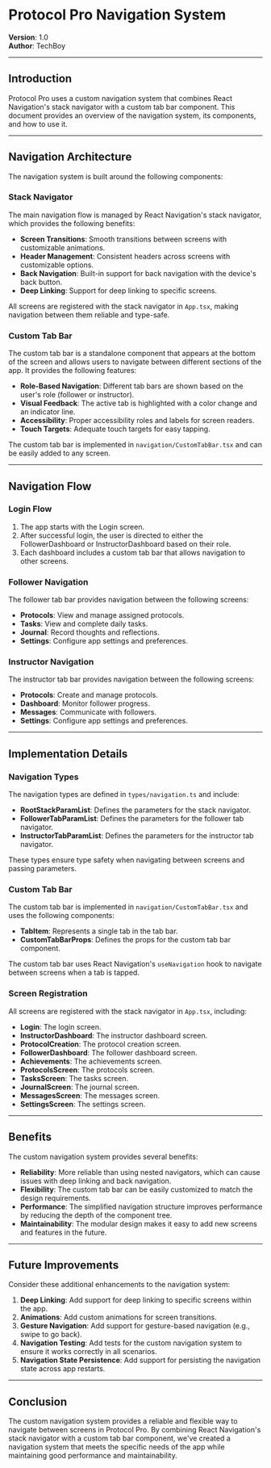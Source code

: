 # Protocol Pro Navigation System

**Version**: 1.0  
**Author**: TechBoy

---

## Introduction

Protocol Pro uses a custom navigation system that combines React Navigation's stack navigator with a custom tab bar component. This document provides an overview of the navigation system, its components, and how to use it.

---

## Navigation Architecture

The navigation system is built around the following components:

### Stack Navigator

The main navigation flow is managed by React Navigation's stack navigator, which provides the following benefits:

- **Screen Transitions**: Smooth transitions between screens with customizable animations.
- **Header Management**: Consistent headers across screens with customizable options.
- **Back Navigation**: Built-in support for back navigation with the device's back button.
- **Deep Linking**: Support for deep linking to specific screens.

All screens are registered with the stack navigator in `App.tsx`, making navigation between them reliable and type-safe.

### Custom Tab Bar

The custom tab bar is a standalone component that appears at the bottom of the screen and allows users to navigate between different sections of the app. It provides the following features:

- **Role-Based Navigation**: Different tab bars are shown based on the user's role (follower or instructor).
- **Visual Feedback**: The active tab is highlighted with a color change and an indicator line.
- **Accessibility**: Proper accessibility roles and labels for screen readers.
- **Touch Targets**: Adequate touch targets for easy tapping.

The custom tab bar is implemented in `navigation/CustomTabBar.tsx` and can be easily added to any screen.

---

## Navigation Flow

### Login Flow

1. The app starts with the Login screen.
2. After successful login, the user is directed to either the FollowerDashboard or InstructorDashboard based on their role.
3. Each dashboard includes a custom tab bar that allows navigation to other screens.

### Follower Navigation

The follower tab bar provides navigation between the following screens:

- **Protocols**: View and manage assigned protocols.
- **Tasks**: View and complete daily tasks.
- **Journal**: Record thoughts and reflections.
- **Settings**: Configure app settings and preferences.

### Instructor Navigation

The instructor tab bar provides navigation between the following screens:

- **Protocols**: Create and manage protocols.
- **Dashboard**: Monitor follower progress.
- **Messages**: Communicate with followers.
- **Settings**: Configure app settings and preferences.

---

## Implementation Details

### Navigation Types

The navigation types are defined in `types/navigation.ts` and include:

- **RootStackParamList**: Defines the parameters for the stack navigator.
- **FollowerTabParamList**: Defines the parameters for the follower tab navigator.
- **InstructorTabParamList**: Defines the parameters for the instructor tab navigator.

These types ensure type safety when navigating between screens and passing parameters.

### Custom Tab Bar

The custom tab bar is implemented in `navigation/CustomTabBar.tsx` and uses the following components:

- **TabItem**: Represents a single tab in the tab bar.
- **CustomTabBarProps**: Defines the props for the custom tab bar component.

The custom tab bar uses React Navigation's `useNavigation` hook to navigate between screens when a tab is tapped.

### Screen Registration

All screens are registered with the stack navigator in `App.tsx`, including:

- **Login**: The login screen.
- **InstructorDashboard**: The instructor dashboard screen.
- **ProtocolCreation**: The protocol creation screen.
- **FollowerDashboard**: The follower dashboard screen.
- **Achievements**: The achievements screen.
- **ProtocolsScreen**: The protocols screen.
- **TasksScreen**: The tasks screen.
- **JournalScreen**: The journal screen.
- **MessagesScreen**: The messages screen.
- **SettingsScreen**: The settings screen.

---

## Benefits

The custom navigation system provides several benefits:

- **Reliability**: More reliable than using nested navigators, which can cause issues with deep linking and back navigation.
- **Flexibility**: The custom tab bar can be easily customized to match the design requirements.
- **Performance**: The simplified navigation structure improves performance by reducing the depth of the component tree.
- **Maintainability**: The modular design makes it easy to add new screens and features in the future.

---

## Future Improvements

Consider these additional enhancements to the navigation system:

1. **Deep Linking**: Add support for deep linking to specific screens within the app.
2. **Animations**: Add custom animations for screen transitions.
3. **Gesture Navigation**: Add support for gesture-based navigation (e.g., swipe to go back).
4. **Navigation Testing**: Add tests for the custom navigation system to ensure it works correctly in all scenarios.
5. **Navigation State Persistence**: Add support for persisting the navigation state across app restarts.

---

## Conclusion

The custom navigation system provides a reliable and flexible way to navigate between screens in Protocol Pro. By combining React Navigation's stack navigator with a custom tab bar component, we've created a navigation system that meets the specific needs of the app while maintaining good performance and maintainability. 